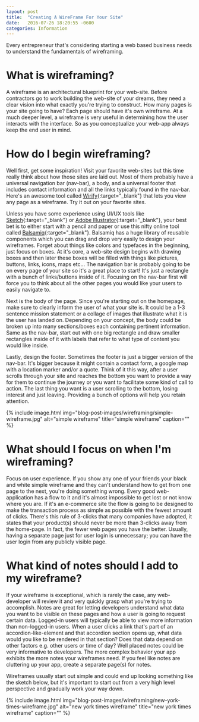 ```yaml
---
layout: post
title:  "Creating A WireFrame For Your Site"
date:   2016-07-26 18:20:55 -0600
categories: Information
---
```


Every entrepreneur that's considering starting a web based business needs to understand the fundamentals of wireframing.

# What is wireframing?

A wireframe is an architectural blueprint for your web-site. Before contractors go to work building the web-site of your dreams, they need a clear vision into what exactly you're trying to construct. How many pages is your site going to have? Each page should have it's own wireframe. At a much deeper level, a wireframe is very useful in determining how the user interacts with the interface. So as you conceptualize your web-app always keep the end user in mind.

# How do I begin wireframing?

Well first, get some inspiration! Visit your favorite web-sites but this time really think about how those sites are laid out. Most of them probably have a universal navigation bar (nav-bar), a body, and a universal footer that includes contact information and all the links typically found in the nav-bar. Here's an awesome tool called [Wirify](https://www.wirify.com/){:target="_blank"} that lets you view any page as a wireframe. Try it out on your favorite sites.

Unless you have some experience using UI/UX tools like [Sketch](https://www.sketchapp.com/){:target="_blank"} or [Adobe Illustrator](https://www.adobe.com/products/illustrator.html?promoid=KLXLT){:target="_blank"}, your best bet is to either start with a pencil and paper or use this nifty online tool called [Balsamiq](https://balsamiq.com/){:target="_blank"}. Balsamiq has a huge library of reusable components which you can drag and drop very easily to design your wireframes. Forget about things like colors and typefaces in the beginning, just focus on boxes. At it's core, a web-site design begins with drawing boxes and then later these boxes will be filled with things like pictures, buttons, links, icons, maps etc... The navigation bar is probably going to be on every page of your site so it's a great place to start! It's just a rectangle with a bunch of links/buttons inside of it. Focusing on the nav-bar first will force you to think about all the other pages you would like your users to easily navigate to.

Next is the body of the page. Since you're starting out on the homepage, make sure to clearly inform the user of what your site is. It could be a 1-3 sentence mission statement or a collage of images that illustrate what it is the user has landed on. Depending on your concept, the body could be broken up into many sections/boxes each containing pertinent information. Same as the nav-bar, start out with one big rectangle and draw smaller rectangles inside of it with labels that refer to what type of content you would like inside.

Lastly, design the footer. Sometimes the footer is just a bigger version of the nav-bar. It's bigger because it might contain a contact form, a google map with a location marker and/or a quote. Think of it this way, after a user scrolls through your site and reaches the bottom you want to provide a way for them to continue the journey or you want to facilitate some kind of call to action. The last thing you want is a user scrolling to the bottom, losing interest and just leaving. Providing a bunch of options will help you retain attention.

{% include image.html
  img="blog-post-images/wireframing/simple-wireframe.jpg"
  alt="simple wireframe"
  title="simple wireframe"
  caption=""
%}

# What should I focus on when I'm wireframing?

Focus on user experience. If you show any one of your friends your black and white simple wireframe and they can't understand how to get from one page to the next, you're doing something wrong. Every good web-application has a flow to it and it's almost impossible to get lost or not know where you are. If it's an e-commerce site the flow is going to be designed to make the transaction process as simple as possible with the fewest amount of clicks. There's this rule of 3-clicks that many companies have adopted, it states that your product(s) should never be more than 3-clicks away from the home-page. In fact, the fewer web pages you have the better. Usually, having a separate page just for user login is unnecessary; you can have the user login from any publicly visible page.

# What kind of notes should I add to my wireframe?

If your wireframe is exceptional, which is rarely the case, any web-developer will review it and very quickly grasp what you're trying to accomplish. Notes are great for letting developers understand what data you want to be visible on these pages and how a user is going to request certain data. Logged-in users will typically be able to view more information than non-logged-in users. When a user clicks a link that's part of an accordion-like-element and that accordion section opens up, what data would you like to be rendered in that section? Does that data depend on other factors e.g. other users or time of day? Well placed notes could be very informative to developers. The more complex behavior your app exhibits the more notes your wireframes need. If you feel like notes are cluttering up your app, create a separate page(s) for notes.

Wireframes usually start out simple and could end up looking something like the sketch below, but it's important to start out from a very high level perspective and gradually work your way down.

{% include image.html
  img="blog-post-images/wireframing/new-york-times-wireframe.jpg"
  alt="new york times wireframe"
  title="new york times wireframe"
  caption=""
%}
